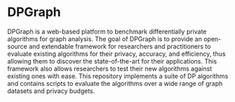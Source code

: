 # DPGraph

DPGraph is a web-based platform to benchmark differentially private algorithms for graph analysis. The goal of DPGraph is to provide an open-source and extendable framework for researchers and practitioners to evaluate existing algorithms for their privacy, accuracy, and efficiency, thus allowing them to discover the state-of-the-art for their applications. This framework also allows researchers to test their new algorithms
against existing ones with ease. This repository implements a suite of DP algorithms and contains scripts to evaluate the algorithms over a wide range of graph datasets and privacy budgets. 
